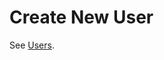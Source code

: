 <meta name=“robots” content=“noindex”>

# Create New User

See [Users](https://docs.spot.io/administration/users-a/).
